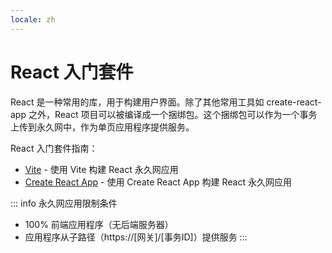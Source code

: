 ```yaml
---
locale: zh
---
```

# React 入门套件

React 是一种常用的库，用于构建用户界面。除了其他常用工具如 create-react-app 之外，React 项目可以被编译成一个捆绑包。这个捆绑包可以作为一个事务上传到永久网中，作为单页应用程序提供服务。

React 入门套件指南：

* [Vite](./vite.md) - 使用 Vite 构建 React 永久网应用
* [Create React App](./create-react-app.md) - 使用 Create React App 构建 React 永久网应用

::: info 永久网应用限制条件
* 100% 前端应用程序（无后端服务器）
* 应用程序从子路径（https://[网关]/[事务ID]）提供服务
:::